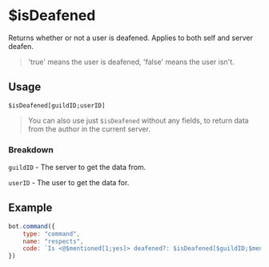 # $isDeafened
Returns whether or not a user is deafened. Applies to both self and server deafen.
> 'true' means the user is deafened, 'false' means the user isn't.

## Usage
```
$isDeafened[guildID;userID]
```
> You can also use just `$isDeafened` without any fields, to return data from the author in the current server.

### Breakdown
`guildID` - The server to get the data from.

`userID` - The user to get the data for.

## Example
```js
bot.command({
    type: "command",
    name: "respects",
    code: `Is <@$mentioned[1;yes]> deafened?: $isDeafened[$guildID;$mentioned[1;yes]]`
})
```
